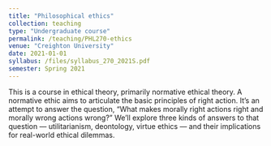 ```yaml
---
title: "Philosophical ethics"
collection: teaching
type: "Undergraduate course"
permalink: /teaching/PHL270-ethics
venue: "Creighton University"
date: 2021-01-01
syllabus: /files/syllabus_270_2021S.pdf
semester: Spring 2021
---
```


This is a course in ethical theory, primarily normative ethical theory. A normative ethic aims to articulate the basic principles of right action. It’s an attempt to answer the question, “What makes morally right actions right and morally wrong actions wrong?” We’ll explore three kinds of answers to that question — utilitarianism, deontology, virtue ethics — and their implications for real-world ethical dilemmas.